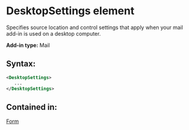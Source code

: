 
# DesktopSettings element
Specifies source location and control settings that apply when your mail add-in is used on a desktop computer.

 **Add-in type:** Mail


## Syntax:


```XML
<DesktopSettings>
   ...
</DesktopSettings>
```


## Contained in:

[Form](/reference/manifest/form.md)

